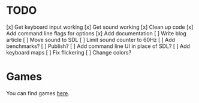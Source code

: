 # TODO
[x] Get keyboard input working
[x] Get sound working
[x] Clean up code
[x] Add command line flags for options
[x] Add documentation
[ ] Write blog article
[ ] Move sound to SDL
[ ] Limit sound counter to 60Hz
[ ] Add benchmarks?
[ ] Publish?
[ ] Add command line UI in place of SDL?
[ ] Add keyboard maps
[ ] Fix flickering
[ ] Change colors?

# Games
You can find games [here](http://www.zophar.net/pdroms/chip8/chip-8-games-pack.html).

